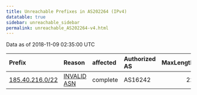 ```yaml
---
title: Unreachable Prefixes in AS202264 (IPv4)
datatable: true
sidebar: unreachable_sidebar
permalink: unreachable_AS202264-v4.html
---
```


Data as of 2018-11-09 02:35:00 UTC


<div class="datatable-begin"></div>

| Prefix                                                   | Reason                                                                                                  | affected   | Authorized AS   |   MaxLength | Anchor                                         |   unreachable /24s |
|:---------------------------------------------------------|:--------------------------------------------------------------------------------------------------------|:-----------|:----------------|------------:|:-----------------------------------------------|-------------------:|
| [185.40.216.0/22](https://stat.ripe.net/185.40.216.0/22) | [INVALID ASN](https://rpki-validator.ripe.net/announcement-preview?asn=AS202264&prefix=185.40.216.0/22) | complete   | AS16242         |          22 | [RIPE](unreachable_RIPE_NCC_RPKI_Root-v4.html) |                  4 |

<div class="datatable-end"></div>